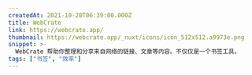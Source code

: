 ```yaml
---
createdAt: 2021-10-20T06:39:00.000Z
title: WebCrate
link: https://webcrate.app/
thumbnail: https://webcrate.app/_nuxt/icons/icon_512x512.a9973e.png
snippet: >-
  WebCrate 帮助你整理和分享来自网络的链接、文章等内容。不仅仅是一个书签工具。
tags: ["书签", "效率"]
---
```

